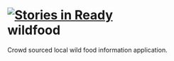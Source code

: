 [![Stories in Ready](https://badge.waffle.io/boztek/wildfood.png?label=ready)](https://waffle.io/boztek/wildfood)  
wildfood
========

Crowd sourced local wild food information application.
